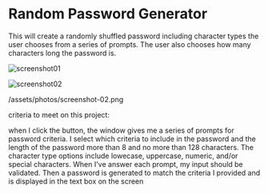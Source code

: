# Random Password Generator


This will create a randomly shuffled password including character types the user chooses from a series of prompts. The user also chooses how many characters long the password is.


![screenshot01](http://assets/photos/screenshot-01.png)

![screenshot02](http://assets/photos/screenshot-02.png)





/assets/photos/screenshot-02.png


criteria to meet on this project:


when I click the button, the window gives me a series of prompts for password criteria. I select which criteria to include in the password and the length of the password more than 8 and no more than 128 characters. The character type options include lowecase, uppercase, numeric, and/or special characters. When I've answer each prompt, my input should be validated. Then a password is generated to match the criteria I provided and is displayed in the text box on the screen
